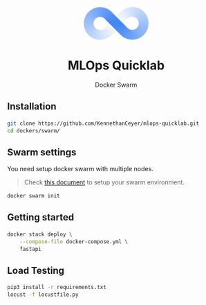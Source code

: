 <p align="center"><img width="150" src="../../assets/logo.png" alt="ops" /></p>
<h1 align="center">MLOps Quicklab</h1>
<p align="center">Docker Swarm</p>

## Installation

```bash
git clone https://github.com/KennethanCeyer/mlops-quicklab.git
cd dockers/swarm/
```

## Swarm settings

You need setup docker swarm with multiple nodes.

> Check [this document](https://docs.docker.com/engine/swarm/swarm-tutorial/create-swarm/) to setup your swarm environment.

```bash
docker swarm init
```

## Getting started

```bash
docker stack deploy \
    --compose-file docker-compose.yml \
    fastapi
```

## Load Testing

```bash
pip3 install -r requirements.txt
locust -f locustfile.py
```

